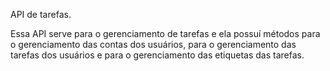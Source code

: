 API de tarefas.

Essa API serve para o gerenciamento de tarefas e ela possuí métodos para o gerenciamento das contas dos usuários, para o gerenciamento das tarefas dos usuários e para o gerenciamento das etiquetas das tarefas.
